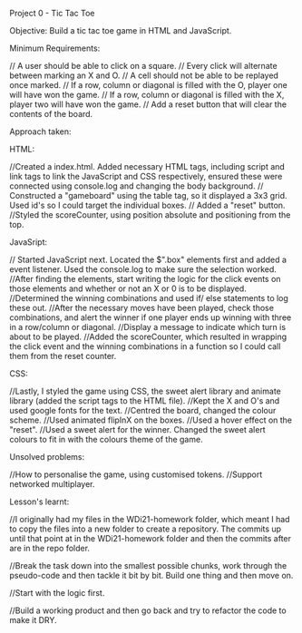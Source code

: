 Project 0 - Tic Tac Toe

Objective: Build a tic tac toe game in HTML and JavaScript.

Minimum Requirements:

// A user should be able to click on a square.
// Every click will alternate between marking an X and O.
// A cell should not be able to be replayed once marked.
// If a row, column or diagonal is filled with the O, player one will have won the game.
// If a row, column or diagonal is filled with the X, player two will have won the game.
// Add a reset button that will clear the contents of the board.

Approach taken:  

HTML:

//Created a index.html. Added necessary HTML tags, including script and link tags to link the JavaScript and CSS respectively, ensured these were connected using console.log and changing the body background.
// Constructed a "gameboard" using the table tag, so it displayed a 3x3 grid. Used id's so I could target the individual boxes.
// Added a "reset" button.
//Styled the scoreCounter, using position absolute and positioning from the top.

JavaSript:

// Started JavaScript next. Located the $".box" elements first and added a event listener. Used the console.log to make sure the selection worked.  
//After finding the elements, start writing the logic for the click events on those elements and whether or not an X or 0 is to be displayed.
//Determined the winning combinations and used if/ else statements to log these out.
//After the necessary moves have been played, check those combinations, and alert the winner if one player ends up winning with three in a row/column or diagonal.
//Display a message to indicate which turn is about to be played.
//Added the scoreCounter, which resulted in wrapping the click event and the winning combinations in a function so I could call them from the reset counter.  

CSS:

//Lastly, I styled the game using CSS, the sweet alert library and animate library (added the script tags to the HTML file).
//Kept the X and O's and used google fonts for the text.
//Centred the board, changed the colour scheme.
//Used animated flipInX on the boxes.
//Used a hover effect on the "reset".
//Used a sweet alert for the winner. Changed the sweet alert colours to fit in with the colours theme of the game.


Unsolved problems:

//How to personalise the game, using customised tokens.
//Support networked multiplayer.

Lesson's learnt:

//I originally had my files in the WDi21-homework folder, which meant I had to copy the files into a new folder to create a repository. The commits up until that point at in the WDi21-homework folder and then the commits after are in the repo folder.

//Break the task down into the smallest possible chunks, work through the pseudo-code and then tackle it bit by bit. Build one thing and then move on.

//Start with the logic first.

//Build a working product and then go back and try to refactor the code to make it DRY.

